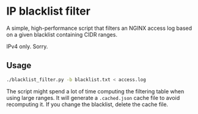 # IP blacklist filter
A simple, high-performance script that filters an NGINX access log based on a 
given blacklist containing CIDR ranges.

IPv4 only. Sorry.

## Usage
```bash
./blacklist_filter.py -b blacklist.txt < access.log
```
The script might spend a lot of time computing the filtering table when using
large ranges. It will generate a `.cached.json` cache file to avoid recomputing
it. If you change the blacklist, delete the cache file.
